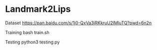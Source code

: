 # Landmark2Lips
Dataset
https://pan.baidu.com/s/1j0-QxVa3jRKkruU2lMluTQ?pwd=6n2n 

Training
bash train.sh

Testing
python3 testing.py

